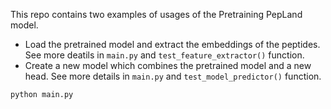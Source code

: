 This repo contains two examples of usages of the Pretraining PepLand model. 

- Load the pretrained model and extract the embeddings of the peptides. See more deatils in `main.py` and `test_feature_extractor()` function.
- Create a new model which combines the pretrained model and a new head. See more details in `main.py` and `test_model_predictor()` function.

```
python main.py
```